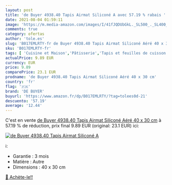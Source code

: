 ```yaml
---
layout: post
title: 'de Buyer 4938.40 Tapis Airmat Siliconé A avec 57.19 % rabais '
date: 2021-08-04 01:59:11
image: 'https://m.media-amazon.com/images/I/41fJQDUbGkL._SL500_._SL400_.jpg'
comments: true
category: ofertas
author: 'tole.es'
slug: 'B017EMLRTY-fr de Buyer 4938.40 Tapis Airmat Siliconé Aéré 40 x 30 cm'
sku: 'B017EMLRTY-fr'
tags: [ 'Cuisine et Maison','Pâtisserie','Tapis et feuilles de cuisson','Ustensiles à pâtisserie','de buyer', ]
actualPrice: 9.89 EUR
currency: EUR
price: 9.89
comparePrice: 23.1 EUR
prodname: 'de Buyer 4938.40 Tapis Airmat Siliconé Aéré 40 x 30 cm'
country: 'fr'
flag: '🇫🇷'
brand: 'DE BUYER'
buyurl: 'https://www.amazon.fr/dp/B017EMLRTY/?tag=tolees0d-21'
descuento: '57.19'
average: '12.44'
---
```


C'est en vente [de Buyer 4938.40 Tapis Airmat Siliconé Aéré 40 x 30 cm](https://www.amazon.fr/dp/B017EMLRTY/?tag=tolees0d-21)  à  57.19 % de réduction, prix final  9.89 EUR (original: 23.1 EUR) ici:

[![de Buyer 4938.40 Tapis Airmat Siliconé A](https://m.media-amazon.com/images/I/41fJQDUbGkL._SL500_._SL400_.jpg)](https://www.amazon.fr/dp/B017EMLRTY/?tag=tolees0d-21)

ℹ️:

- Garantie : 3 mois
- Matière : Autre
- Dimensions : 40 x 30 cm

[🛒 Achète-le!!](https://www.amazon.fr/dp/B017EMLRTY/?tag=tolees0d-21)
